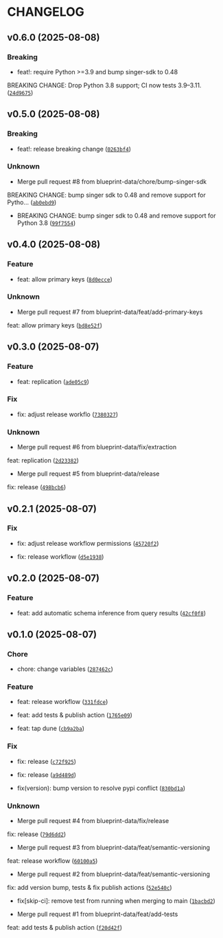 # CHANGELOG



## v0.6.0 (2025-08-08)

### Breaking

* feat!: require Python &gt;=3.9 and bump singer-sdk to 0.48

BREAKING CHANGE: Drop Python 3.8 support; CI now tests 3.9–3.11. ([`24d9675`](https://github.com/blueprint-data/tap-dune/commit/24d96758d79e379065bc46fce1f9ba4fbdcab145))


## v0.5.0 (2025-08-08)

### Breaking

* feat!: release breaking change ([`0263bf4`](https://github.com/blueprint-data/tap-dune/commit/0263bf46f8a930d5f9545dd4ffef9c07d0a8295b))

### Unknown

* Merge pull request #8 from blueprint-data/chore/bump-singer-sdk

BREAKING CHANGE: bump singer sdk to 0.48 and remove support for Pytho… ([`ab0ebd9`](https://github.com/blueprint-data/tap-dune/commit/ab0ebd9021294deba6c66b1b8b0214a4fe82f7c3))

* BREAKING CHANGE: bump singer sdk to 0.48 and remove support for Python 3.8 ([`99f7554`](https://github.com/blueprint-data/tap-dune/commit/99f7554dac88d67a11997545ee15cb70642f32c9))


## v0.4.0 (2025-08-08)

### Feature

* feat: allow primary keys ([`8d0ecce`](https://github.com/blueprint-data/tap-dune/commit/8d0ecceb9ad9d5cfd49b450b7153e5cb890ad4a0))

### Unknown

* Merge pull request #7 from blueprint-data/feat/add-primary-keys

feat: allow primary keys ([`bd8e52f`](https://github.com/blueprint-data/tap-dune/commit/bd8e52f7c060acc69176796e0a3b6e8350c55ec3))


## v0.3.0 (2025-08-07)

### Feature

* feat: replication ([`ade05c9`](https://github.com/blueprint-data/tap-dune/commit/ade05c9c2bc267dc27ecc994f8ff25c6ee1906f0))

### Fix

* fix: adjust release workflo ([`7380327`](https://github.com/blueprint-data/tap-dune/commit/738032733466f712be29163678921ea0c985527f))

### Unknown

* Merge pull request #6 from blueprint-data/fix/extraction

feat: replication ([`2d23382`](https://github.com/blueprint-data/tap-dune/commit/2d233824ca1ec5223ef91c43f2012899bb874aec))

* Merge pull request #5 from blueprint-data/release

fix: release ([`498bcb6`](https://github.com/blueprint-data/tap-dune/commit/498bcb6673301be4c95e4bf6998cc26f7ffa05f8))


## v0.2.1 (2025-08-07)

### Fix

* fix: adjust release workflow permissions ([`45720f2`](https://github.com/blueprint-data/tap-dune/commit/45720f2afaca6ef7b54b4dd586143ff668b43b7d))

* fix: release workflow ([`d5e1938`](https://github.com/blueprint-data/tap-dune/commit/d5e19384ede30ef2b69f5bef3cd05442a6f36607))


## v0.2.0 (2025-08-07)

### Feature

* feat: add automatic schema inference from query results ([`42cf0f8`](https://github.com/blueprint-data/tap-dune/commit/42cf0f8989fecb9684f69fceb6786893286b1e94))


## v0.1.0 (2025-08-07)

### Chore

* chore: change variables ([`287462c`](https://github.com/blueprint-data/tap-dune/commit/287462cd4fd00e343c372c7e9fbabe2d17771955))

### Feature

* feat: release workflow ([`331fdce`](https://github.com/blueprint-data/tap-dune/commit/331fdce168366987f59d0118d688010280842ecb))

* feat: add tests &amp; publish action ([`1765e09`](https://github.com/blueprint-data/tap-dune/commit/1765e09f938c67acedec6a9710a5f6cfdebf5fa3))

* feat: tap dune ([`cb9a2ba`](https://github.com/blueprint-data/tap-dune/commit/cb9a2bacb0ba1bc265ebf14617359d8660ea2fc2))

### Fix

* fix: release ([`c72f925`](https://github.com/blueprint-data/tap-dune/commit/c72f9256ca0a3f29f67f308280c7b7d041aedf58))

* fix: release ([`a9d489d`](https://github.com/blueprint-data/tap-dune/commit/a9d489df74e20b0b9ba13f9cf9578ab69bb3b9c7))

* fix(version): bump version to resolve pypi conflict ([`830bd1a`](https://github.com/blueprint-data/tap-dune/commit/830bd1a48c8c7a5cef1e0e4a9cbd98e090896a78))

### Unknown

* Merge pull request #4 from blueprint-data/fix/release

fix: release ([`79d6dd2`](https://github.com/blueprint-data/tap-dune/commit/79d6dd25084402b57a3cd57bec6adf5694d77660))

* Merge pull request #3 from blueprint-data/feat/semantic-versioning

feat: release workflow ([`60100a5`](https://github.com/blueprint-data/tap-dune/commit/60100a5a86a8c4ac87fed84cefe84cbe99d0eef6))

* Merge pull request #2 from blueprint-data/feat/semantic-versioning

fix: add version bump, tests &amp; fix publish actions ([`52e540c`](https://github.com/blueprint-data/tap-dune/commit/52e540ceaa45ad9a583e00ef975e85a40cdc51a0))

* fix[skip-ci]: remove test from running when merging to main ([`1bacbd2`](https://github.com/blueprint-data/tap-dune/commit/1bacbd2fc41bb1d7dc832793e804b0ffacfff47e))

* Merge pull request #1 from blueprint-data/feat/add-tests

feat: add tests &amp; publish action ([`f20d42f`](https://github.com/blueprint-data/tap-dune/commit/f20d42f26e2a278c9324a860754570c24e454e69))
